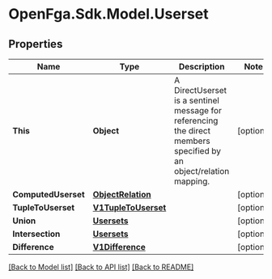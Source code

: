 # OpenFga.Sdk.Model.Userset

## Properties

Name | Type | Description | Notes
------------ | ------------- | ------------- | -------------
**This** | **Object** | A DirectUserset is a sentinel message for referencing the direct members specified by an object/relation mapping. | [optional] 
**ComputedUserset** | [**ObjectRelation**](ObjectRelation.md) |  | [optional] 
**TupleToUserset** | [**V1TupleToUserset**](V1TupleToUserset.md) |  | [optional] 
**Union** | [**Usersets**](Usersets.md) |  | [optional] 
**Intersection** | [**Usersets**](Usersets.md) |  | [optional] 
**Difference** | [**V1Difference**](V1Difference.md) |  | [optional] 

[[Back to Model list]](../README.md#models) [[Back to API list]](../README.md#api-endpoints) [[Back to README]](../README.md)

